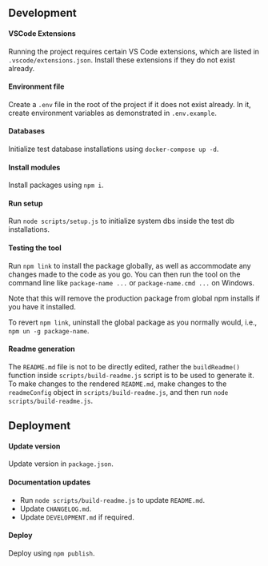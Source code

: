 ## Development

#### VSCode Extensions

Running the project requires certain VS Code extensions, which are listed in `.vscode/extensions.json`. Install these extensions if they do not exist already.

#### Environment file

Create a `.env` file in the root of the project if it does not exist already. In it, create environment variables as demonstrated in `.env.example`.

#### Databases

Initialize test database installations using `docker-compose up -d`.

#### Install modules

Install packages using `npm i`.

#### Run setup

Run `node scripts/setup.js` to initialize system dbs inside the test db installations.

#### Testing the tool

Run `npm link` to install the package globally, as well as accommodate any changes made to the code as you go. You can then run the tool on the command line like `package-name ...` or `package-name.cmd ...` on Windows.

Note that this will remove the production package from global npm installs if you have it installed.

To revert `npm link`, uninstall the global package as you normally would, i.e., `npm un -g package-name`.

#### Readme generation

The `README.md` file is not to be directly edited, rather the `buildReadme()` function inside `scripts/build-readme.js` script is to be used to generate it. To make changes to the rendered `README.md`, make changes to the `readmeConfig` object in `scripts/build-readme.js`, and then run `node scripts/build-readme.js`.

## Deployment

#### Update version

Update version in `package.json`.

#### Documentation updates

- Run `node scripts/build-readme.js` to update `README.md`.
- Update `CHANGELOG.md`.
- Update `DEVELOPMENT.md` if required.

#### Deploy

Deploy using `npm publish`.
